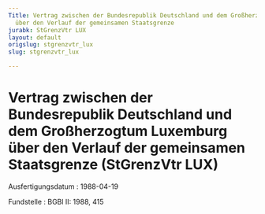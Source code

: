 ```yaml
---
Title: Vertrag zwischen der Bundesrepublik Deutschland und dem Großherzogtum Luxemburg
  über den Verlauf der gemeinsamen Staatsgrenze
jurabk: StGrenzVtr LUX
layout: default
origslug: stgrenzvtr_lux
slug: stgrenzvtr_lux

---
```


# Vertrag zwischen der Bundesrepublik Deutschland und dem Großherzogtum Luxemburg über den Verlauf der gemeinsamen Staatsgrenze (StGrenzVtr LUX)

Ausfertigungsdatum
:   1988-04-19

Fundstelle
:   BGBl II: 1988, 415


